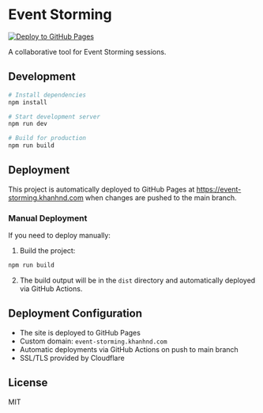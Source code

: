 # Event Storming

[![Deploy to GitHub Pages](https://github.com/kildo162/event-storming/actions/workflows/deploy.yml/badge.svg)](https://github.com/kildo162/event-storming/actions/workflows/deploy.yml)

A collaborative tool for Event Storming sessions.

## Development

```bash
# Install dependencies
npm install

# Start development server
npm run dev

# Build for production
npm run build
```

## Deployment

This project is automatically deployed to GitHub Pages at https://event-storming.khanhnd.com when changes are pushed to the main branch.

### Manual Deployment

If you need to deploy manually:

1. Build the project:
```bash
npm run build
```

2. The build output will be in the `dist` directory and automatically deployed via GitHub Actions.

## Deployment Configuration

- The site is deployed to GitHub Pages
- Custom domain: `event-storming.khanhnd.com`
- Automatic deployments via GitHub Actions on push to main branch
- SSL/TLS provided by Cloudflare

## License

MIT